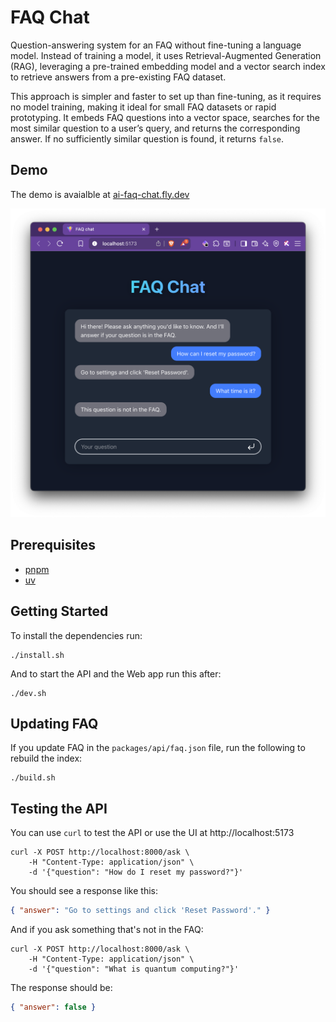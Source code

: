 # FAQ Chat

Question-answering system for an FAQ without fine-tuning a language model. Instead of training a model, it uses Retrieval-Augmented Generation (RAG), leveraging a pre-trained embedding model and a vector search index to retrieve answers from a pre-existing FAQ dataset. 

This approach is simpler and faster to set up than fine-tuning, as it requires no model training, making it ideal for small FAQ datasets or rapid prototyping. It embeds FAQ questions into a vector space, searches for the most similar question to a user’s query, and returns the corresponding answer. If no sufficiently similar question is found, it returns `false`.

## Demo

The demo is avaialble at [ai-faq-chat.fly.dev](https://ai-faq-chat.fly.dev)

![Demo](demo.png)

## Prerequisites

- [pnpm](https://pnpm.io)
- [uv](https://astral.sh/uv)

## Getting Started

To install the dependencies run:

```shell
./install.sh
```

And to start the API and the Web app run this after:

```shell
./dev.sh
```

## Updating FAQ

If you update FAQ in the `packages/api/faq.json` file, run the following to rebuild the index:

```shell
./build.sh
```

## Testing the API

You can use `curl` to test the API or use the UI at http://localhost:5173

```shell
curl -X POST http://localhost:8000/ask \
    -H "Content-Type: application/json" \
    -d '{"question": "How do I reset my password?"}'
```

You should see a response like this:

```json
{ "answer": "Go to settings and click 'Reset Password'." }
```

And if you ask something that's not in the FAQ:

```shell
curl -X POST http://localhost:8000/ask \
    -H "Content-Type: application/json" \
    -d '{"question": "What is quantum computing?"}'
```

The response should be:

```json
{ "answer": false }
```
